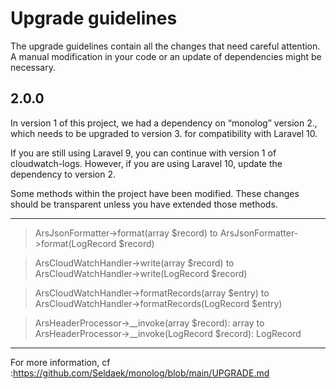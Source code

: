 # Upgrade guidelines

The upgrade guidelines contain all the changes that need careful attention. A manual modification in your code or an update of dependencies might be necessary.

## 2.0.0

In version 1 of this project, we had a dependency on “monolog” version 2., which needs to be upgraded to version 3. for compatibility with Laravel 10.

If you are still using Laravel 9, you can continue with version 1 of cloudwatch-logs. However, if you are using Laravel 10, update the dependency to version 2.

Some methods within the project have been modified. These changes should be transparent unless you have extended those methods.

-----
>ArsJsonFormatter->format(array \$record) to ArsJsonFormatter->format(LogRecord \$record)

>ArsCloudWatchHandler->write(array \$record) to ArsCloudWatchHandler->write(LogRecord \$record)

>ArsCloudWatchHandler->formatRecords(array \$entry) to ArsCloudWatchHandler->formatRecords(LogRecord \$entry)

>ArsHeaderProcessor->__invoke(array \$record): array to ArsHeaderProcessor->__invoke(LogRecord $record): LogRecord

-----

For more information, cf :https://github.com/Seldaek/monolog/blob/main/UPGRADE.md